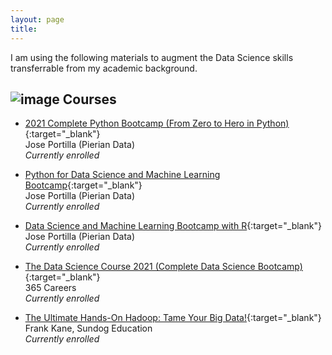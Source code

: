 ```yaml
---
layout: page
title: 
---
```


I am using the following materials to augment the Data Science skills transferrable from my academic background.  

## ![image](https://user-images.githubusercontent.com/84908213/131991150-4fced03e-2ca3-4060-b724-28d65194d643.png)  Courses

- [<ins>2021 Complete Python Bootcamp (From Zero to Hero in Python)</ins>](https://www.udemy.com/course/complete-python-bootcamp/){:target="_blank"}<br/>
Jose Portilla (Pierian Data)<br/>
_Currently enrolled_

- [<ins>Python for Data Science and Machine Learning Bootcamp</ins>](https://www.udemy.com/course/python-for-data-science-and-machine-learning-bootcamp/){:target="_blank"}<br/>
Jose Portilla (Pierian Data)<br/>
_Currently enrolled_

- [<ins>Data Science and Machine Learning Bootcamp with R</ins>](https://www.udemy.com/course/data-science-and-machine-learning-bootcamp-with-r/){:target="_blank"}<br/>
Jose Portilla (Pierian Data)<br/>
_Currently enrolled_

- [<ins>The Data Science Course 2021 (Complete Data Science Bootcamp)</ins>](https://www.udemy.com/course/the-data-science-course-complete-data-science-bootcamp/){:target="_blank"}<br/>
365 Careers<br/>
_Currently enrolled_

- [<ins>The Ultimate Hands-On Hadoop: Tame Your Big Data!</ins>](https://www.udemy.com/course/the-ultimate-hands-on-hadoop-tame-your-big-data/){:target="_blank"}<br/>
Frank Kane, Sundog Education<br/>
_Currently enrolled_
